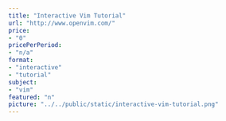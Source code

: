 ```yaml
---
title: "Interactive Vim Tutorial"
url: "http://www.openvim.com/"
price: 
- "0"
pricePerPeriod: 
- "n/a"
format: 
- "interactive"
- "tutorial"
subject: 
- "vim"
featured: "n"
picture: "../../public/static/interactive-vim-tutorial.png"
---
```

